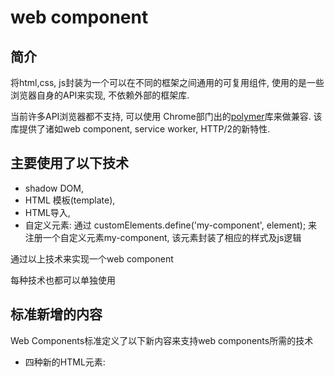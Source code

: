 # web component

## 简介

将html,css, js封装为一个可以在不同的框架之间通用的可复用组件, 使用的是一些浏览器自身的API来实现, 不依赖外部的框架库. 

当前许多API浏览器都不支持, 可以使用 Chrome部门出的[polymer](https://www.polymer-project.org/)库来做兼容. 该库提供了诸如web component, service worker, HTTP/2的新特性. 

## 主要使用了以下技术

- shadow DOM, 
- HTML 模板(template), 
- HTML导入, <link rel="import" href="my-component.html">
- 自定义元素: 通过 customElements.define('my-component', element); 来注册一个自定义元素my-component, 该元素封装了相应的样式及js逻辑

通过以上技术来实现一个web component

每种技术也都可以单独使用

## 标准新增的内容

Web Components标准定义了以下新内容来支持web components所需的技术

- 四种新的HTML元素: <template>, <content>, <element>, and <shadow>
- 与新元素相关的API接口：HTMLTemplateElement, HTMLContentElement, HTMLElementElement, and HTMLShadowElement
- HTMLLinkElement 接口的拓展，以及 <link> 标签
- 一个注册新元素的接口：Document.registerElement()；以及对Document.createElement() 和 Document.createElementNS() 的修改
- 给自定义元素的原型（prototype）添加新的生命周期回调（lifecycle callbacks)
- 元素的默认样式中添加新的CSS伪类（pseudo-classes） ： :unresolved.
- Shadow DOM: ShadowRoot 、 Element.createShadowRoot()、Element.getDestinationInsertionPoints() 和 Element.shadowRoot
- Event 接口的拓展：Event.path
- Document 接口的拓展
- Web Components 的样式：
  - 新的伪类: :host、:host()、:host-context()
  - 新的伪元素：::shadow 和 ::content
  - 新的组合器（combinator）：/deep/.

## 创建自定义元素



## 参考资料

- [自定义元素](https://developers.google.com/web/fundamentals/getting-started/primers/customelements)
- [W3C草稿](https://www.w3.org/TR/components-intro/)
- [W3C wiki](http://w3c.github.io/webcomponents/spec/custom/)
